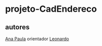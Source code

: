 # projeto-CadEndereco

## autores 
[Ana Paula]()
orientador [Leonardo](https://github.com/LeonardoRochaMarista)
